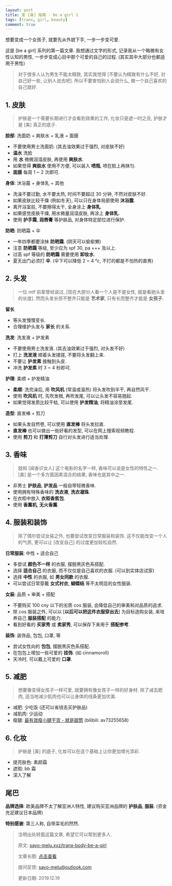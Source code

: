 ```yaml
---
layout: post
title: 变 [身] 指南 - be a girl 1
tags: [trans, girl, beauty]
comment: true
---
```


想要变成一个女孩子, 就要先从外貌下手, 一步一步变可爱.

这是 [be a girl] 系列的第一篇文章. 我想通过文字的形式, 记录我从一个略微有女性认知的男性, 一步步变成心目中那个可爱的自己的过程. (其实其中大部分也都适用于男性)

> 对于很多人认为男生不能太精致, 其实我觉得 [不要认为精致有什么不好, 对自己好一些, 让别人说去吧]. 所以不要害怕别人会说什么, 做一个自己喜欢的自己就好.

## 1. 皮肤

> 护肤是一个需要长期进行才会看到效果的工作, 化妆只是遮一时之丑, 护肤才是 [美] 真正的底子.

**脸部**: 洗面奶 + 爽肤水 + 乳液 + 面膜

- 不要使用男士洗面奶. (其去油效果过于强烈, 对皮肤不好)
- **温水** 洗脸
- 用 **水** 微微润湿皮肤, 再使用 **爽肤水**. 
- 如果觉得 **爽肤水** 使用不方便, 可以装入 **喷瓶**, 喷在脸上再抹匀.
- **面膜** 每周 1 ~ 2 次即可.

**身体**: 沐浴露 + 身体乳 + 其他

- 洗澡不要过勤, 水不要太热, 时间不要超过 30 分钟, 不然对皮肤不好.
- 如果皮肤比较干燥 (例如冬天), 可以只在身体局部使用 **沐浴露**.
- 离开浴室前, 不要擦得太干, 全身涂上 **身体乳**.
- 如果感觉皮肤干燥, 用水微量润湿皮肤, 再涂上 **身体乳**.
- 使用 **护手霜**, **润唇膏** 等护肤品, 对身体特定部位进行保护.

**防晒**: 防晒霜 + 伞

- 一年四季都要涂抹 **防晒霜**. (阴天可以偷偷懒)
- 注意 **防晒霜** 等级, 至少应为 spf 30, pa +++ 及以上.
- 过高 spf 等级的 **防晒霜** 需要使用 **卸妆水**.
- 夏天出门必须打 **伞**. (伞下可以降低 2 ~ 4 °c, 不打的都是不怕热的直男)

## 2. 头发

> 一位 mtf 前辈曾经说过, [现在大部分人看一个人是不是女性, 就是看她头发的长度]. 然而头发长但不整齐只能是 **艺术家**, 只有长而整齐才能是 **女孩子**.

**留长**

- 等头发慢慢变长.
- 合理维护头发与 **家长** 的关系.

**洗发**: 洗发液 + 护发素

- 不要使用男士洗发液. (其去油效果过于强烈, 对头发不好)
- 打上 **洗发液** 顺着头发揉搓, 不要将头发翻上来.
- 不要让 **护发素** 接触到头皮.
- 冲洗 **护发素** 时 3 ~ 4 秒即可.

**护理**: 柔顺 + 护发精油

- **柔顺**: 洗完澡后, 用 **吹风机** (常温或温热) 将头发吹到半干, 再自然风干.
- 使用 **吹风机** 时, 先吹发根, 再吹发尾, 可以让头发不容易翘起.
- 如果觉得发质比较干枯, 可以使用 **护发精油**, 将精油涂至发尾.

**造型**: 直发棒 + 剪刀

- 如果头发自然卷, 可以使用 **直发棒** 将头发拉直.
- **直发棒** 也可以做出一些好看的发型, 可以在网上搜索视频教程.
- 使用 **剪刀** 和 **打薄剪刀** 自行对头发进行适当处理.

## 3. 香味

> 就和 [闻香识女人] 这个电影的名字一样, 香味可以说是女性的特性之一. [美] 是一个多方面因素混合的结果, 香味也是其中之一.

- 非男士 **护肤品**, **护发品** 一般自带轻微香味.
- 使用拥有特殊香味的 **洗衣液**, **洗衣凝珠**.
- 在衣柜中放入 **衣柜香氛包**.
- 使用 **香薰机**, **无火香薰**.

## 4. 服装和装饰

> 除了偶尔尝试女装之外, 也要尝试改变日常服装和装饰. 这不仅能改变一个人的气质, 更可以让 [改变自己] 的过度更加轻松自然.

**日常服装**: 中性 + 适合自己

- 多尝试 **颜色不一样** 的衣服, 摆脱黑灰色系搭配.
- 选择 **适合自己** 的衣服, 而不仅仅是自己喜欢的衣服. (可以到实体店试穿)
- 选择 **中性** 的衣服, 如 **男女同款** 的衣服.
- 可以尝试日常穿戴 **女式衬衣**, **蝴蝶结** 等不太明显的女性服装.

**女装**:   品质 + 审美 + 搭配

- 不要购买 100 cny 以下的劣质 cos 服装, 会降低自己的审美和对品质的追求.
- 除 cos 服装之外, 可以以 [**以后可以把这件衣服穿出去**] 为目标选购女装, 来培养自己 **服装搭配** 的能力.
- 看到好看的 **买家秀** 或 **卖家秀**, 可以保存下来用于 **搭配参考**.

**装饰**: 装饰品, 包包, 口罩, 等

- 尝试女性向的 **包包**, 摆脱黑灰色系搭配.
- 在包包上增加一些可爱的 **挂饰**. (如 cinnamoroll)
- 天冷时, 可以戴上可爱的 **口罩**.

## 5. 减肥

> 想要像变得女孩子一样可爱, 就要拥有像女孩子一样的好身材. 除了减去肥肉, 适当地减少肌肉也可以让身体的线条更加优美.

- 减肥: 少吃饭 (还可以省钱去买护肤品)
- 减肌肉: 少运动
- 瘦腿: [最有效瘦小腿干货 - 就是甜筒](https://www.bilibili.com/video/av73255658) (bilibili: av73255658)

## 6. 化妆

> 护肤是 [美] 的底子, 化妆可以在这个基础上让你更加增光添彩.

- 提亮肤色: 素颜霜
- 遮瑕: bb 霜
- 深入了解

## 尾巴

**品牌选择**: 欧美品牌不太了解亚洲人特性, 建议购买亚洲品牌的 **护肤品**, **服装**. (资金充足建议日本品牌)

**特别感谢**: 第三人称, 自带呆毛的然然.

> 注明出处转载这篇文章, 希望它可以帮到更多人.
> 
> 原文: [sayo-melu.xyz/trans-body-be-a-girl](https://sayo-melu.xyz/trans-body-be-a-girl)
> 
> 文章长图: [点击查看](https://sayo-melu.xyz/asset/image/2019-12-19-trans-body-be-a-girl/trans-body-be-a-girl.jpg)
> 
> 提问反馈: [sayo-melu@outlook.com](mailto:sayo-melu@outlook.com)
> 
> 更新日期: 2019.12.19
